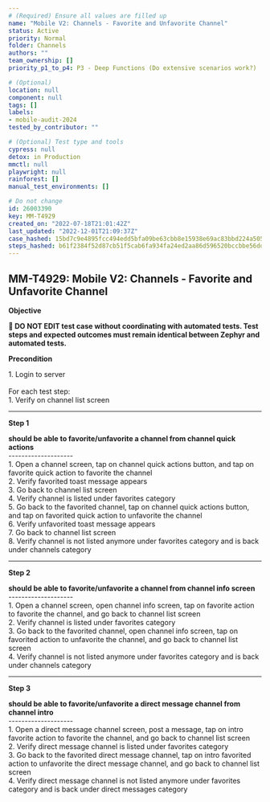 ```yaml
---
# (Required) Ensure all values are filled up
name: "Mobile V2: Channels - Favorite and Unfavorite Channel"
status: Active
priority: Normal
folder: Channels
authors: ""
team_ownership: []
priority_p1_to_p4: P3 - Deep Functions (Do extensive scenarios work?)

# (Optional)
location: null
component: null
tags: []
labels:
- mobile-audit-2024
tested_by_contributor: ""

# (Optional) Test type and tools
cypress: null
detox: in Production
mmctl: null
playwright: null
rainforest: []
manual_test_environments: []

# Do not change
id: 26003390
key: MM-T4929
created_on: "2022-07-18T21:01:42Z"
last_updated: "2022-12-01T21:09:37Z"
case_hashed: 15bd7c9e4895fcc494edd5bfa09be63cbb8e15938e69ac83bbd224a5051aaa69494c7768f38adbc2523febaf1b5a7060
steps_hashed: b61f2384f52d87cb51f5cab6fa934fa24ed2aa86d596520bccbbe56dd2f8134a7d86e49080d71e1466ff7690a202f0b7
---
```


<!-- (Auto-generated) Based on frontmatter's "key" and "name" -->

## MM-T4929: Mobile V2: Channels - Favorite and Unfavorite Channel

**Objective**

**🛑 DO NOT EDIT test case without coordinating with automated tests. Test steps and expected outcomes must remain identical between Zephyr and automated tests.**

**Precondition**

1\. Login to server\
\
For each test step:\
1\. Verify on channel list screen

---

**Step 1**

**should be able to favorite/unfavorite a channel from channel quick actions**\
\--------------------\
1\. Open a channel screen, tap on channel quick actions button, and tap on favorite quick action to favorite the channel\
2\. Verify favorited toast message appears\
3\. Go back to channel list screen\
4\. Verify channel is listed under favorites category\
5\. Go back to the favorited channel, tap on channel quick actions button, and tap on favorited quick action to unfavorite the channel\
6\. Verify unfavorited toast message appears\
7\. Go back to channel list screen\
8\. Verify channel is not listed anymore under favorites category and is back under channels category

---

**Step 2**

**should be able to favorite/unfavorite a channel from channel info screen**\
\--------------------\
1\. Open a channel screen, open channel info screen, tap on favorite action to favorite the channel, and go back to channel list screen\
2\. Verify channel is listed under favorites category\
3\. Go back to the favorited channel, open channel info screen, tap on favorited action to unfavorite the channel, and go back to channel list screen\
4\. Verify channel is not listed anymore under favorites category and is back under channels category

---

**Step 3**

**should be able to favorite/unfavorite a direct message channel from channel intro**\
\--------------------\
1\. Open a direct message channel screen, post a message, tap on intro favorite action to favorite the channel, and go back to channel list screen\
2\. Verify direct message channel is listed under favorites category\
3\. Go back to the favorited direct message channel, tap on intro favorited action to unfavorite the direct message channel, and go back to channel list screen\
4\. Verify direct message channel is not listed anymore under favorites category and is back under direct messages category
